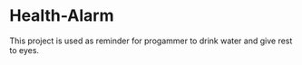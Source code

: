 # Health-Alarm
This project is used as reminder for progammer to drink water and give rest to eyes.
